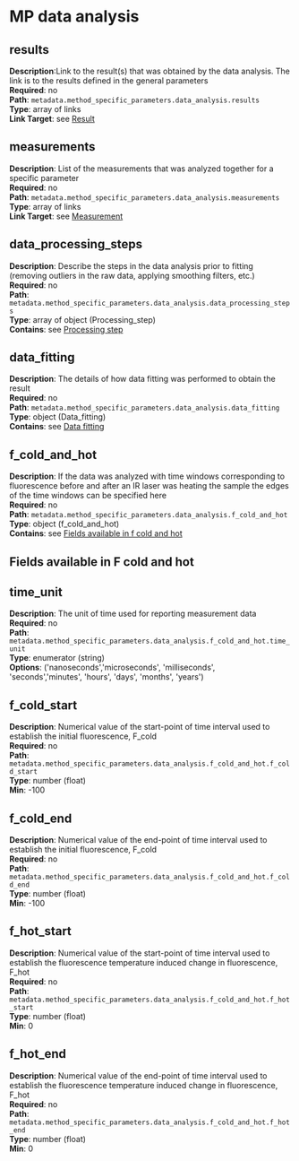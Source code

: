 # MP data analysis

## results

**Description**:Link to the result(s) that was obtained
by the data analysis. The link is to the results defined in the general parameters <br/>
**Required**: no <br/>
**Path**: `metadata.method_specific_parameters.data_analysis.results` <br/>
**Type**: array of links <br/>
**Link Target**: see [Result](../general_params/results.md)

## measurements

**Description**: List of the measurements that was analyzed together for a specific parameter <br/>
**Required**: no <br/>
**Path**: `metadata.method_specific_parameters.data_analysis.measurements` <br/>
**Type**: array of links <br/>
**Link Target**: see [Measurement](measurement.md)

## data_processing_steps

**Description**: Describe the steps in the data analysis prior to fitting (removing outliers in the
raw data, applying smoothing filters, etc.) <br/>
**Required**: no <br/>
**Path**: `metadata.method_specific_parameters.data_analysis.data_processing_steps` <br/>
**Type**: array of object (Processing_step) <br/>
**Contains**: see [Processing step](../reusable_elements/processing_step.md)

## data_fitting

**Description**: The details of how data fitting was performed to obtain the result<br/>
**Required**: no <br/>
**Path**: `metadata.method_specific_parameters.data_analysis.data_fitting` <br/>
**Type**: object (Data_fitting) <br/>
**Contains**: see [Data fitting](../reusable_elements/data_fitting.md)

## f_cold_and_hot

**Description**: If the data was analyzed with time windows corresponding to fluorescence before and
after an IR laser was heating the sample the edges of the time windows can be specified here <br/>
**Required**: no <br/>
**Path**: `metadata.method_specific_parameters.data_analysis.f_cold_and_hot` <br/>
**Type**: object (f_cold_and_hot) <br/>
**Contains**: see [Fields available in f cold and hot](#fields-available-in-f-cold-and-hot)

## Fields available in F cold and hot

## time_unit

**Description**: The unit of time used for reporting measurement data <br/>
**Required**: no <br/>
**Path**: `metadata.method_specific_parameters.data_analysis.f_cold_and_hot.time_unit` <br/>
**Type**: enumerator (string) <br/>
**Options**: ('nanoseconds','microseconds', 'milliseconds', <br/>
'seconds','minutes', 'hours', 'days', 'months', 'years')

## f_cold_start

**Description**: Numerical value of the start-point of time
interval used to establish the initial fluorescence, F_cold<br/>
**Required**: no <br/>
**Path**: `metadata.method_specific_parameters.data_analysis.f_cold_and_hot.f_cold_start` <br/>
**Type**: number (float) <br/>
**Min**: -100

## f_cold_end

**Description**: Numerical value of the end-point of time
interval used to establish the initial fluorescence, F_cold <br/>
**Required**: no <br/>
**Path**: `metadata.method_specific_parameters.data_analysis.f_cold_and_hot.f_cold_end` <br/>
**Type**: number (float) <br/>
**Min**: -100

## f_hot_start

**Description**: Numerical value of the start-point of time
interval used to establish the fluorescence temperature
induced change in fluorescence, F_hot <br/>
**Required**: no <br/>
**Path**: `metadata.method_specific_parameters.data_analysis.f_cold_and_hot.f_hot_start` <br/>
**Type**: number (float) <br/>
**Min**: 0

## f_hot_end

**Description**: Numerical value of the end-point of time
interval used to establish the fluorescence temperature
induced change in fluorescence, F_hot <br/>
**Required**: no <br/>
**Path**: `metadata.method_specific_parameters.data_analysis.f_cold_and_hot.f_hot_end` <br/>
**Type**: number (float) <br/>
**Min**: 0
